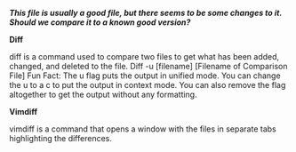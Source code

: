 ***This file is usually a good file, but there seems to be some changes to it. Should we compare it to a known good version?***

**Diff**

diff is a command used to compare two files to get what has been added, changed, and deleted to the file.
Diff -u [filename] [Filename of Comparison File]
Fun Fact: The u flag puts the output in unified mode. You can change the u to a c to put the output in context mode. You can also remove the flag altogether to get the output without any formatting. 

**Vimdiff**

vimdiff is a command that opens a window with the files in separate tabs highlighting the differences.
